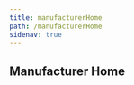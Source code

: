 ```yaml
---
title: manufacturerHome
path: /manufacturerHome
sidenav: true
---
```


## Manufacturer Home
<ManufacturerHome></ManufacturerHome>
